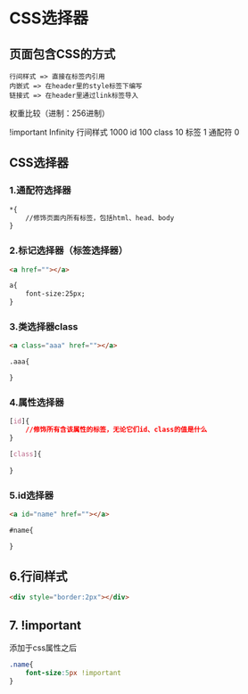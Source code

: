 # CSS选择器

## 页面包含CSS的方式

```
行间样式 => 直接在标签内引用
内嵌式 => 在header里的style标签下编写
链接式 => 在header里通过link标签导入
```

权重比较（进制：256进制）

!important Infinity
行间样式		1000
id					100
class				10
标签          		1
通配符        	0

## CSS选择器

### 1.通配符选择器

```html
*{
	//修饰页面内所有标签，包括html、head、body
}
```

### 2.标记选择器（标签选择器）

```html
<a href=""></a>

a{
	font-size:25px;
}
```

### 3.类选择器class

```html
<a class="aaa" href=""></a>

.aaa{

}
```

### 4.属性选择器

```css
[id]{
	//修饰所有含该属性的标签，无论它们id、class的值是什么
}

[class]{
    
}
```

### 5.id选择器

```html
<a id="name" href=""></a>

#name{

}
```

## 6.行间样式

```html
<div style="border:2px"></div>
```

## 7. !important

添加于css属性之后

```css
.name{
	font-size:5px !important
}
```